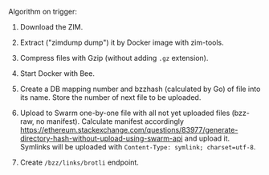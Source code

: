 Algorithm on trigger:

1. Download the ZIM.

1. Extract ("zimdump dump") it by Docker image with zim-tools.

1. Compress files with Gzip (without adding `.gz` extension).

1. Start Docker with Bee.

1. Create a DB mapping number and bzzhash (calculated by Go) of file into its name.
   Store the number of next file to be uploaded.

1. Upload to Swarm one-by-one file with all not yet uploaded files (bzz-raw, no manifest).
   Calculate manifest accordingly https://ethereum.stackexchange.com/questions/83977/generate-directory-hash-without-upload-using-swarm-api
   and upload it.
   Symlinks will be uploaded with `Content-Type: symlink; charset=utf-8`.

1. Create `/bzz/links/brotli` endpoint.
